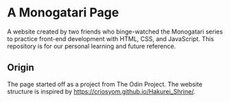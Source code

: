 # A Monogatari Page
A website created by two friends who binge-watched the Monogatari series to practice front-end development with HTML, CSS, and JavaScript. This repository is for our personal learning and future reference.

## Origin
The page started off as a project from The Odin Project. The website structure is inspired by https://criosyom.github.io/Hakurei_Shrine/. 
